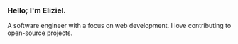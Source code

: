 <h3>Hello; I'm Eliziel.</h3>
<p>A software engineer with a focus on web development. I love contributing to open-source projects.</p>
